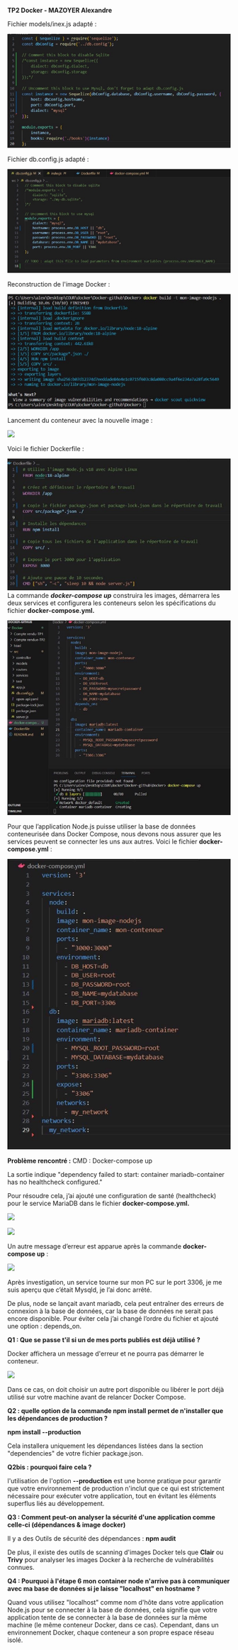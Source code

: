 ﻿**TP2 Docker - MAZOYER Alexandre**

Fichier models/inex.js adapté :

![](Aspose.Words.c4f4ec50-e611-49d2-bc10-f1a09b745afd.001.jpeg)

Fichier db.config.js adapté :

![](Aspose.Words.c4f4ec50-e611-49d2-bc10-f1a09b745afd.002.jpeg)

Reconstruction de l'image Docker :

![](Aspose.Words.c4f4ec50-e611-49d2-bc10-f1a09b745afd.003.jpeg)

Lancement du conteneur avec la nouvelle image :

![](Aspose.Words.c4f4ec50-e611-49d2-bc10-f1a09b745afd.004.png)

Voici le fichier Dockerfile :

![](Aspose.Words.c4f4ec50-e611-49d2-bc10-f1a09b745afd.005.jpeg)La commande ***docker-compose up*** construira les images, démarrera les deux services et configurera les conteneurs selon les spécifications du fichier **docker-compose.yml.**

![](Aspose.Words.c4f4ec50-e611-49d2-bc10-f1a09b745afd.006.jpeg)

Pour que l’application Node.js puisse utiliser la base de données conteneurisée dans Docker Compose, nous devons nous assurer que les services peuvent se connecter les uns aux autres. Voici le fichier **docker-compose.yml** :

![](Aspose.Words.c4f4ec50-e611-49d2-bc10-f1a09b745afd.007.jpeg)

**Problème rencontré :** CMD : Docker-compose up

La sortie indique "dependency failed to start: container mariadb-container has no healthcheck configured."

Pour résoudre cela, j’ai ajouté une configuration de santé (healthcheck) pour le service MariaDB dans le fichier **docker-compose.yml.**

![](Aspose.Words.c4f4ec50-e611-49d2-bc10-f1a09b745afd.008.png)

![](Aspose.Words.c4f4ec50-e611-49d2-bc10-f1a09b745afd.009.png)

Un autre message d’erreur est apparue après la commande **docker-compose up** :

![](Aspose.Words.c4f4ec50-e611-49d2-bc10-f1a09b745afd.010.png)

Après investigation, un service tourne sur mon PC sur le port 3306, je me suis aperçu que c’était Mysqld, je l’ai donc arrêté.

De plus, node se lançait avant mariadb, cela peut entraîner des erreurs de connexion à la base de données, car la base de données ne serait pas encore disponible. Pour éviter cela j’ai changé l’ordre du fichier et ajouté une option : depends\_on.

**Q1 : Que se passe t'il si un de mes ports publiés est déjà utilisé ?**

Docker affichera un message d'erreur et ne pourra pas démarrer le conteneur.

![](Aspose.Words.c4f4ec50-e611-49d2-bc10-f1a09b745afd.011.png)

Dans ce cas, on doit choisir un autre port disponible ou libérer le port déjà utilisé sur votre machine avant de relancer Docker Compose.

**Q2 : quelle option de la commande npm install permet de n'installer que les dépendances de production ?**

**npm install --production**

Cela installera uniquement les dépendances listées dans la section "dependencies" de votre fichier package.json.

**Q2bis : pourquoi faire cela ?**

l'utilisation de l'option **--production** est une bonne pratique pour garantir que votre environnement de production n'inclut que ce qui est strictement nécessaire pour exécuter votre application, tout en évitant les éléments superflus liés au développement.

**Q3 : Comment peut-on analyser la sécurité d'une application comme celle-ci (dépendances & image docker)**

Il y a des Outils de sécurité des dépendances : **npm audit**

De plus, il existe des outils de scanning d'images Docker tels que **Clair** ou **Trivy** pour analyser les images Docker à la recherche de vulnérabilités connues.

**Q4 : Pourquoi à l'étape 6 mon container node n'arrive pas à communiquer avec ma base de données si je laisse "localhost" en hostname ?**

Quand vous utilisez "localhost" comme nom d'hôte dans votre application Node.js pour se connecter à la base de données, cela signifie que votre application tente de se connecter à la base de données sur la même machine (le même conteneur Docker, dans ce cas). Cependant, dans un environnement Docker, chaque conteneur a son propre espace réseau isolé.
